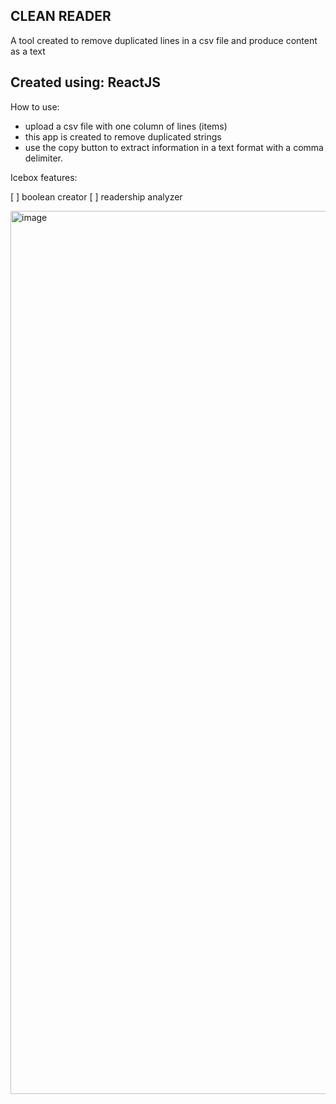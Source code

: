 ## CLEAN READER

A tool created to remove duplicated lines in a csv file and produce content as a text


## Created using: ReactJS

How to use:

- upload a csv file with one column of lines (items)
- this app is created to remove duplicated strings
- use the copy button to extract information in a text format with a comma delimiter.

Icebox features:

[ ] boolean creator
[ ] readership analyzer


<img width="1413" alt="image" src="https://user-images.githubusercontent.com/66809588/180866993-5f933dfe-03f5-45fa-ab71-330fbdff1a4d.png">
